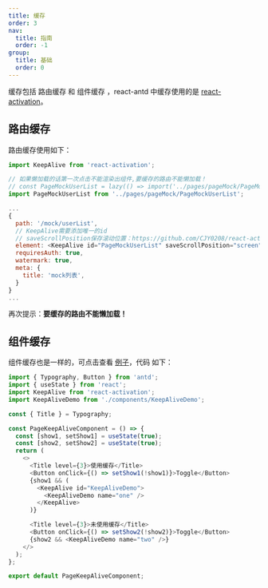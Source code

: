 ```yaml
---
title: 缓存
order: 3
nav:
  title: 指南
  order: -1
group:
  title: 基础
  order: 0
---
```


缓存包括 路由缓存 和 组件缓存 ，react-antd 中缓存使用的是 [react-activation](https://github.com/CJY0208/react-activation)。

## 路由缓存

路由缓存使用如下：

```js
import KeepAlive from 'react-activation';

// 如果懒加载的话第一次点击不能渲染出组件,要缓存的路由不能懒加载！
// const PageMockUserList = lazy(() => import('../pages/pageMock/PageMockUserList'));
import PageMockUserList from '../pages/pageMock/PageMockUserList';

...
{
  path: '/mock/userList',
  // KeepAlive需要添加唯一的id
  // saveScrollPosition保存滚动位置：https://github.com/CJY0208/react-activation/blob/master/README_CN.md#%E4%BF%9D%E5%AD%98%E6%BB%9A%E5%8A%A8%E4%BD%8D%E7%BD%AE%E9%BB%98%E8%AE%A4%E4%B8%BA-true
  element: <KeepAlive id="PageMockUserList" saveScrollPosition="screen"><PageMockUserList /></KeepAlive>,
  requiresAuth: true,
  watermark: true,
  meta: {
    title: 'mock列表',
  }
}
...
```

再次提示：**要缓存的路由不能懒加载！**

## 组件缓存

组件缓存也是一样的，可点击查看 [例子](https://fxss5201.github.io/react-antd/#/keepalive/keepalivecomponent)，代码 如下：

```js
import { Typography, Button } from 'antd';
import { useState } from 'react';
import KeepAlive from 'react-activation';
import KeepAliveDemo from './components/KeepAliveDemo';

const { Title } = Typography;

const PageKeepAliveComponent = () => {
  const [show1, setShow1] = useState(true);
  const [show2, setShow2] = useState(true);
  return (
    <>
      <Title level={3}>使用缓存</Title>
      <Button onClick={() => setShow1(!show1)}>Toggle</Button>
      {show1 && (
        <KeepAlive id="KeepAliveDemo">
          <KeepAliveDemo name="one" />
        </KeepAlive>
      )}

      <Title level={3}>未使用缓存</Title>
      <Button onClick={() => setShow2(!show2)}>Toggle</Button>
      {show2 && <KeepAliveDemo name="two" />}
    </>
  );
};

export default PageKeepAliveComponent;
```
